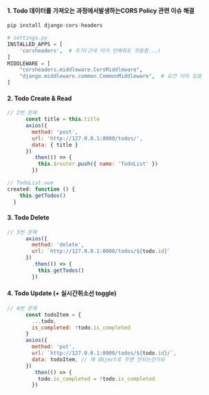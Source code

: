 #### 1. Todo 데이터를 가져오는 과정에서발생하는CORS Policy 관련 이슈 해결

```python
pip install django-cors-headers

# settings.py
INSTALLED_APPS = [
    'corsheaders',  # 추가(근데 이거 안해줘도 작동함...)
]
MIDDLEWARE = [
    "corsheaders.middleware.CorsMiddleware",
    "django.middleware.common.CommonMiddleware",  # 요건 이미 있음
]
```



#### 2. Todo Create & Read

```javascript
// 2번 문제
      const title = this.title
      axios({
        method: 'post',
        url: 'http://127.0.0.1:8000/todos/',
        data: { title }
      })
        .then(() => {
          this.$router.push({ name: 'TodoList' })
        })

// TodoList.vue
created: function () {
    this.getTodos()
  }
```



#### 3. Todo Delete

```js
// 3번 문제
      axios({
        method: 'delete',
        url: `http://127.0.0.1:8000/todos/${todo.id}`
      })
        .then(() => {
          this.getTodos()
        })
```



#### 4. Todo Update (+ 실시간취소선 toggle)

```js
// 4번 문제
      const todoItem = {
        ...todo,
        is_completed: !todo.is_completed
      }
      axios({
        method: 'put',
        url: `http://127.0.0.1:8000/todos/${todo.id}/`,
        data: todoItem, // 왜 Object로 주면 안되는건가요
      })
        .then(() => {
          todo.is_completed = !todo.is_completed
        })
```


